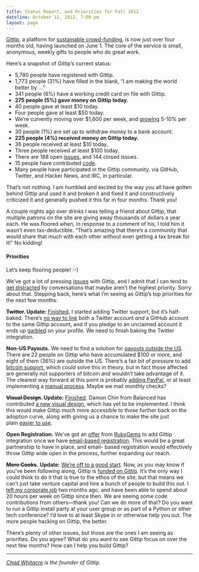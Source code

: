 ```yaml
---
title: Status Report, and Priorities for Fall 2012
dateline: October 11, 2012, 7:00 pm
layout: page
---
```


<p><a href="https://www.gittip.com/">Gittip</a>, a platform for <a
href="https://www.gittip.com/about/">sustainable crowd-funding</a>, is now just
over four months old, having launched on June 1. The core of the service is
small, anonymous, weekly gifts to people who do great work.</p>

<p>Here&#8217;s a snapshot of Gittip&#8217;s current status:</p>

<ul>

<li>5,780 people have registered with Gittip.</li>

<li>1,773 people (31%) have filled in the blank, “I am making the world
better by &#8230;”</li>

<li>341 people (6%) have a working credit card on file with Gittip.</li>

<li><strong>275 people<strong> (5%)</strong> gave money on Gittip
today.</strong></li>

<li>40 people gave at least $10 today.</li>

<li>Four people gave at least $50 today.</li>

<li>We’re currently moving over $1,600 per week, and <a
href="http://www.gittip.com/about/charts.html">growing</a> 5-10% per week.</li>

<li>30 people (1%) are set up to withdraw money to a bank account.</li>

<li><strong>225 people (4%) received money on Gittip today.</strong></li>

<li>36 people received at least $10 today.</li>

<li>Three people received at least $100 today.</li>

<li>There are 188 open <a
href="https://github.com/whit537/www.gittip.com/issues">issues</a>, and 144
closed issues.</li>

<li>15 people have contributed <a href="https://github.com/whit537/www.gittip.co
m/graphs/contributors">code</a>.</li>

<li>Many people have participated in the Gittip community, via GitHub, Twitter,
and Hacker News, and IRC, in particular.</li></ul>

<p>That’s not nothing. I am humbled and excited by the way you all have
gotten behind Gittip and used it and broken it and fixed it and constructively
criticized it and generally pushed it this far in four months. Thank you!</p>

<p>A couple nights ago over drinks I was telling a friend about Gittip, that
multiple patrons on the site are giving away thousands of dollars a year each.
He was floored when, in response to a comment of his, I told him it wasn’t
even tax-deductible. “That’s amazing that there’s a community that would
share that much with each other without even getting a tax break for it!” No
kidding!</p><h4>Priorities</h4>

<p>Let’s keep flooring people! :-)</p>

<p>We’ve got a lot of pressing <a
href="https://github.com/whit537/www.gittip.com/issues">issues</a> with Gittip,
and I admit that I can tend to <a
href="https://twitter.com/jezdez/status/255589706069319680">get distracted</a>
by conversations that maybe aren’t the highest priority. Sorry about that.
Stepping back, here&#8217;s what I&#8217;m seeing as Gittip&#8217;s top
priorities for the next few months:</p>

<p><strong><strike>Twitter</strike>. Update: </strong><a
href="http://blog.gittip.com/post/38264311698/gittip-anyone-on-
twitter">Finished</a><strong>.</strong> I started adding Twitter support, but
it’s half-baked. There’s <a
href="https://github.com/whit537/www.gittip.com/issues/289">no way to link</a>
both a Twitter account <em>and</em> a GitHub account to the same Gittip account,
and if you pledge to an unclaimed account it ends up <a
href="https://github.com/whit537/www.gittip.com/issues/309">garbled</a> on your
profile. We need to finish baking the Twitter integration.</p>

<p><strong>Non-US Payouts.</strong> We need to find a solution for <a
href="https://github.com/whit537/www.gittip.com/issues/126">payouts outside the
US</a>. There are 22 people on Gittip who have accumulated $100 or more, and
eight of them (36%) are outside the US. There’s a fair bit of pressure to add
<a href="https://github.com/whit537/www.gittip.com/issues/14">bitcoin
support</a>, which could solve this in theory, but in fact those affected are
generally not supporters of bitcoin and wouldn’t take advantage of it. The
clearest way forward at this point is probably <a
href="https://github.com/whit537/www.gittip.com/issues/63">adding PayPal</a>, or
at least implementing a <a
href="https://github.com/whit537/www.gittip.com/issues/190">manual process</a>.
Maybe we mail monthly checks?</p>

<p><strong><strike>Visual Design</strike>. Update:</strong> <a
href="http://blog.gittip.com/post/42849911683/new-design-new-team">Finished</a>.
Damon Chin from Balanced has contributed <a href="https://github.com/whit537/www
.gittip.com/issues/66#issuecomment-7267192">a new visual design</a>, which has
yet to be implemented. I think this would make Gittip much more accessible to
those further back on the adoption curve, along with giving us a chance to make
the site just plain <a
href="https://github.com/whit537/www.gittip.com/issues/268">easier to
use</a>.</p>

<p><strong>Open Registration.</strong> We’ve got an <a
href="https://github.com/whit537/www.gittip.com/issues/223">offer</a> from <a
href="http://rubygems.org/">RubyGems</a> to add Gittip integration once we have
<a href="https://github.com/whit537/www.gittip.com/issues/89">email-based
registration</a>. This would be a great partnership to have in place, and email-
based registration would effectively throw Gittip wide open in the process,
further expanding our reach.</p>

<p><strong><strike>More Cooks</strike>.</strong> <strong>Update:</strong> <a
href="http://blog.gittip.com/post/42849911683/new-design-new-team">We&#8217;re
off to a good start</a>. Now, as you may know if you’ve been following along,
Gittip is <a href="http://blog.gittip.com/post/26350459746/the-first-open-
company">funded on Gittip</a>. It’s the only way I could think to do it that
is true to the ethos of the site, but that means we can&#8217;t just take
venture capital and hire a bunch of people to build this out. I <a
href="http://blog.gittip.com/post/27072581481/i-believe-in-gittip">left my
corporate job</a> two months ago, and have been able to spend about 20 hours per
week on Gittip since then. We are seeing some code contributions from
others—thank you! Can we do more of that? Do you want to run a Gittip install
party at your user group or as part of a Python or other tech conference? I’d
love to at least Skype in or otherwise help you out. The more people hacking on
Gittip, the better.</p>

<p>There’s plenty of other issues, but those are the ones I am seeing as
priorities. Do you agree? What do you want to see Gittip focus on over the next
few months? How can I help you build Gittip?</p><hr>

<p><em><a href="https://www.gittip.com/whit537/">Chad Whitacre</a> is the
founder of Gittip.</em></p>
